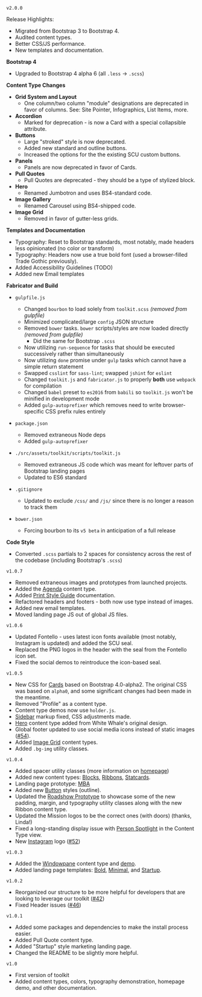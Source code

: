 ```v2.0.0```

Release Highlights:

- Migrated from Bootstrap 3 to Bootstrap 4.
- Audited content types.
- Better CSS/JS performance.
- New templates and documentation.

**Bootstrap 4**
- Upgraded to Bootstrap 4 alpha 6 (all `.less` -> `.scss`)

**Content Type Changes**

- **Grid System and Layout**
  - One column/two column "module" designations are deprecated in favor of columns. See: Site Pointer, Infographics, List Items, more.
- **Accordion**
  - Marked for deprecation - is now a Card with a special collapsible attribute.
- **Buttons**
  - Large "stroked" style is now deprecated.
  - Added new standard and outline buttons.
  - Increased the options for the the existing SCU custom buttons.
- **Panels**
  - Panels are now deprecated in favor of Cards.
- **Pull Quotes**
  - Pull Quotes are deprecated - they should be a type of stylized block.
- **Hero**
  - Renamed Jumbotron and uses BS4-standard code.
- **Image Gallery**
  - Renamed Carousel using BS4-shipped code.
- **Image Grid**
  - Removed in favor of gutter-less grids.

**Templates and Documentation**
- Typography: Reset to Bootstrap standards, most notably, made headers less opinionated (no color or transform)
- Typography: Headers now use a true bold font (used a browser-filled Trade Gothic previously).
- Added Accessibility Guidelines (TODO)
- Added new Email templates

**Fabricator and Build**

- `gulpfile.js`
  - Changed `bourbon` to load solely from `toolkit.scss` *(removed from gulpfile)*
  - Minimized complicated/large `config` JSON structure
  - Removed `bower` tasks.  `bower` scripts/styles are now loaded directly *(removed from gulpfile)*
    - Did the same for Bootstrap `.scss`
  - Now utilizing `run-sequence` for tasks that should be executed successively rather than simultaneously
  - Now utilizing `done` promise under `gulp` tasks which cannot have a simple return statement
  - Swapped `csslint` for `sass-lint`; swapped `jshint` for `eslint`
  - Changed `toolkit.js` and `fabricator.js` to properly **both** use `webpack` for compilation
  - Changed `babel` preset to `es2016` from `babili` so `toolkit.js` won't be minified in development mode
  - Added `gulp-autoprefixer` which removes need to write browser-specific CSS prefix rules entirely


- `package.json`
  - Removed extraneous Node deps
  - Added `gulp-autoprefixer`
  
- `./src/assets/toolkit/scripts/toolkit.js`
  - Removed extraneous JS code which was meant for leftover parts of Bootstrap landing pages
  - Updated to ES6 standard
  
  
- `.gitignore`
  - Updated to exclude `/css/` and `/js/` since there is no longer a reason to track them
  
  
- `bower.json`
  - Forcing bourbon to its `v5 beta` in anticipation of a full release
  
  

**Code Style**
- Converted `.scss` partials to 2 spaces for consistency across the rest of the codebase (including Bootstrap's `.scss`)

```v1.0.7```
- Removed extraneous images and prototypes from launched projects.
- Added the [Agenda](/content-types.html#agenda) content type.
- Added [Print Style Guide](/docs.html#print-style-guide) documentation.
- Refactored headers and footers - both now use type instead of images.
- Added new email templates.
- Moved landing page JS out of global JS files.

```v1.0.6```
- Updated Fontello - uses latest icon fonts available (most notably, Instagram is updated) and added the SCU seal.
- Replaced the PNG logos in the header with the seal from the Fontello icon set.
- Fixed the social demos to reintroduce the icon-based seal.


```v1.0.5```
- New CSS for [Cards](/content-types.html#card) based on Bootstrap 4.0-alpha2. The original CSS was based on `alpha0`, and some significant changes had been made in the meantime.
- Removed "Profile" as a content type.
- Content type demos now use `holder.js`.
- [Sidebar](/content-types.html#sidebar) markup fixed, CSS adjustments made.
- [Hero](/content-types.html#hero) content type added from White Whale's original design.
- Global footer updated to use social media icons instead of static images ([#54](https://github.com/santaclarauniversity/scu-web-assets/issues/54)).
- Added [Image Grid](/content-types.html#image-grid) content types.
- Added `.bg-img` utility classes.

```v1.0.4```
- Added spacer utility classes (more information on [homepage](/))
- Added new content types: [Blocks](/content-types.html#blocks), [Ribbons](/content-types.html#ribbons), [Statcards](/content-types.html#statcards).
- Landing page prototype: [MBA](/landing-pages/mba.html)
- Added new [Button](/content-types.html#button) styles (outline).
- Updated the [Roadshow Prototype](/demos/roadshow-comp.html) to showcase some of the new padding, margin, and typography utility classes along with the new Ribbon content type.
- Updated the Mission logos to be the correct ones (with doors) (thanks, Linda!)
- Fixed a long-standing display issue with [Person Spotlight](/content-types.html#person-spotlight) in the Content Type view.
- New [Instagram](/content-types.html#social-icons) logo ([#52](https://github.com/santaclarauniversity/scu-web-assets/issues/52))

```v1.0.3```
- Added the [Windowpane](/content-types.html#windowpane) content type and [demo](/demos/roadshow-comp.html).
- Added landing page templates: [Bold](/landing-pages/bold.html), [Minimal](/landing-pages/minimal.html), and [Startup](/landing-pages/startup.html).

```v1.0.2```
- Reorganized our structure to be more helpful for developers that are looking to leverage our toolkit ([#42](https://github.com/santaclarauniversity/scu-web-assets/issues/42))
- Fixed Header issues ([#46](https://github.com/santaclarauniversity/scu-web-assets/issues/46))

```v1.0.1```
- Added some packages and dependencies to make the install process easier.
- Added Pull Quote content type.
- Added "Startup" style marketing landing page.
- Changed the README to be slightly more helpful.

```v1.0```
- First version of toolkit
- Added content types, colors, typography demonstration, homepage demo, and other documentation.
